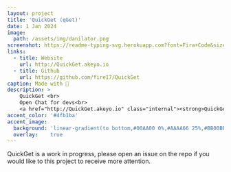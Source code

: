 ```yaml
---
layout: project
title: 'QuickGet (qGet)'
date: 1 Jan 2024
image:  
  path: /assets/img/danilator.png
screenshot: https://readme-typing-svg.herokuapp.com?font=Fira+Code&size=60&duration=800&pause=10&color=1231F7&background=000000&center=true&vCenter=true&repeat=false&random=false&width=864&height=486&lines=QuickGet%20(qGet) (TBD)
links:
  - title: Website
    url: http://QuickGet.akeyo.io
  - title: Github
    url: https://github.com/fire17/QuickGet
caption: Made with 💚
description: >
    QuickGet <br>
    Open Chat for devs<br>
    <a href="http://QuickGet.akeyo.io" class="internal"><strong>QuickGet.akeyo.io</strong></a>
accent_color: '#4fb1ba'
accent_image:
  background: 'linear-gradient(to bottom,#00AA00 0%,#AAAA66 25%,#BB00BB 50%,#3c929e 70%,#ffffff 100%)'
  overlay:    true
---
```


QuickGet is a work in progress, please open an issue on the repo if you would like to this project to receive more attention.
<!-- <a href="http://danilator.wholesome.garden" class="internal"><strong>Danilator.Wholesome.Garden</strong></a> -->
